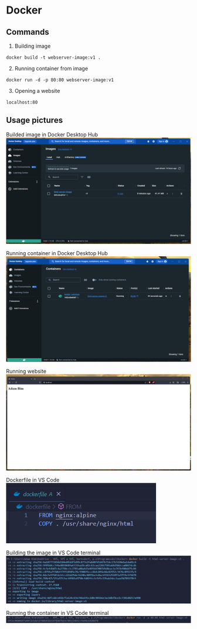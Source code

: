 # Docker

## Commands
1. Building image
```
docker build -t webserver-image:v1 . 
```
2. Running container from image
```
docker run -d -p 80:80 webserver-image:v1
```
3. Opening a website
```
localhost:80
```

## Usage pictures
Builded image in Docker Desktop Hub
![image](https://github.com/bimadam/docker/blob/main/images/buildedImage.png?raw=true)

Running container in Docker Desktop Hub
![container](https://github.com/bimadam/docker/blob/main/images/runningContainer.png?raw=true)

Running website
![website](https://github.com/bimadam/docker/blob/main/images/website.png?raw=true)

Dockerfile in VS Code
![dockerfile](https://github.com/bimadam/docker/blob/main/images/dockerfile.png?raw=true)

Building the image in VS Code terminal
![build](https://github.com/bimadam/docker/blob/main/images/build.png?raw=true)

Running the container in VS Code terminal
![run](https://github.com/bimadam/docker/blob/main/images/run.png?raw=true)
